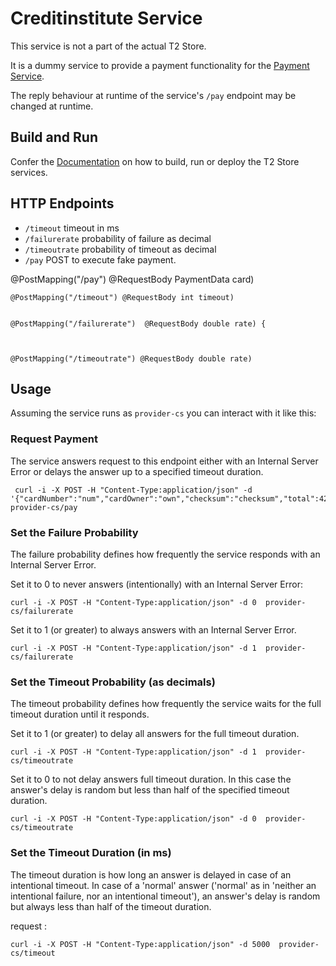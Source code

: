 # Creditinstitute Service

This service is not a part of the actual T2 Store. 

It is a dummy service to provide a payment functionality for the [Payment Service](https://github.com/t2-project/payment).

The reply behaviour at runtime of the service's ``/pay`` endpoint may be changed at runtime. 


## Build and Run

Confer the [Documentation](https://t2-documentation.readthedocs.io/en/latest/guides/kube.html) on how to build, run or deploy the T2 Store services.


## HTTP Endpoints

* ``/timeout`` timeout in ms
* ``/failurerate`` probability of failure as decimal
* ``/timeoutrate`` probability of timeout as decimal
* ``/pay`` POST to execute fake payment. 

 @PostMapping("/pay") @RequestBody PaymentData card)

    @PostMapping("/timeout") @RequestBody int timeout) 


    @PostMapping("/failurerate")  @RequestBody double rate) {
    

    
    @PostMapping("/timeoutrate") @RequestBody double rate)
    





## Usage

Assuming the service runs as ``provider-cs`` you can interact with it like this:

### Request Payment

The service answers request to this endpoint either with an Internal Server Error or delays the answer up to a specified timeout duration.

```
 curl -i -X POST -H "Content-Type:application/json" -d '{"cardNumber":"num","cardOwner":"own","checksum":"checksum","total":42}' provider-cs/pay
```

### Set the Failure Probability 

The failure probability defines how frequently the service responds with an Internal Server Error. 

Set it to 0 to never answers (intentionally) with an Internal Server Error:

```
curl -i -X POST -H "Content-Type:application/json" -d 0  provider-cs/failurerate
```

Set it to 1 (or greater) to always answers with an Internal Server Error. 

```
curl -i -X POST -H "Content-Type:application/json" -d 1  provider-cs/failurerate
```


### Set the Timeout Probability (as decimals)

The timeout probability defines how frequently the service waits for the full timeout duration until it responds.

Set it to 1 (or greater) to delay all answers for the full timeout duration.

```
curl -i -X POST -H "Content-Type:application/json" -d 1  provider-cs/timeoutrate
```

Set it to 0 to not delay answers full timeout duration.
In this case the answer's delay is random but less than half of the specified timeout duration.

```
curl -i -X POST -H "Content-Type:application/json" -d 0  provider-cs/timeoutrate
```

### Set the Timeout Duration (in ms)

The timeout duration is how long an answer is delayed in case of an intentional timeout.
In case of a 'normal' answer ('normal' as in 'neither an intentional failure, nor an intentional timeout'), an answer's delay is random but always less than half of the timeout duration.


request :
```
curl -i -X POST -H "Content-Type:application/json" -d 5000  provider-cs/timeout
```